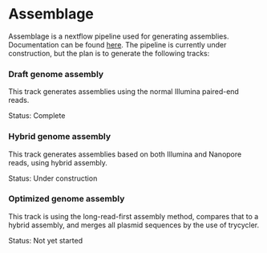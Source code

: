 # Assemblage

Assemblage is a nextflow pipeline used for generating assemblies.
Documentation can be found [here](https://github.com/NorwegianVeterinaryInstitute/Assemblage/wiki).
The pipeline is currently under construction, but the plan is to generate the following tracks:

### Draft genome assembly
This track generates assemblies using the normal Illumina paired-end reads.

Status: Complete

### Hybrid genome assembly
This track generates assemblies based on both Illumina and Nanopore reads, using hybrid assembly.

Status: Under construction

### Optimized genome assembly
This track is using the long-read-first assembly method, compares that to a hybrid assembly, and merges all plasmid sequences by the use of trycycler.

Status: Not yet started
